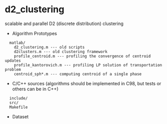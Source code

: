 d2_clustering
=============

scalable and parallel D2 (discrete distribution) clustering

- Algorithm Prototypes
```
  matlab/
    d2_clustering.m --- old scripts
    d2clusters.m --- old clustering framework
    profile_centroid.m --- profiling the convergence of centroid updates
    profile_kantorovich.m --- profiling LP solution of transportation problem
    centroid_sph*.m --- computing centroid of a single phase
```
- C/C++ sources (algorithms should be implemented in C98, but tests or others can be in C++)
```
  include/
  src/
  Makefile
```
- Dataset
